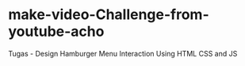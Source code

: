 # make-video-Challenge-from-youtube-acho
Tugas - Design Hamburger Menu Interaction Using HTML CSS and JS
